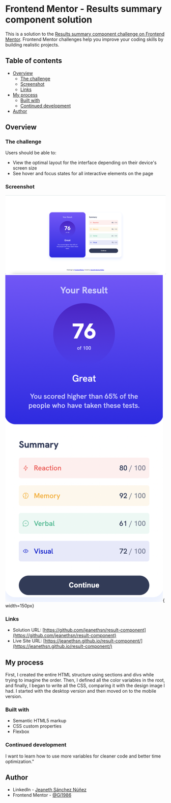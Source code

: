 # Frontend Mentor - Results summary component solution

This is a solution to the [Results summary component challenge on Frontend Mentor](https://www.frontendmentor.io/challenges/results-summary-component-CE_K6s0maV). Frontend Mentor challenges help you improve your coding skills by building realistic projects. 

## Table of contents

- [Overview](#overview)
  - [The challenge](#the-challenge)
  - [Screenshot](#screenshot)
  - [Links](#links)
- [My process](#my-process)
  - [Built with](#built-with)
  - [Continued development](#continued-development)
- [Author](#author)


## Overview

### The challenge

Users should be able to:

- View the optimal layout for the interface depending on their device's screen size
- See hover and focus states for all interactive elements on the page


### Screenshot

![](assets/images/desktop.jpg)![](assets/images/mobil.jpg){ width=150px}


### Links

- Solution URL: [https://github.com/jeanethsn/result-component](https://github.com/jeanethsn/result-component)
- Live Site URL: [https://jeanethsn.github.io/result-component/](https://jeanethsn.github.io/result-component/)

## My process

First, I created the entire HTML structure using sections and divs while trying to imagine the order. Then, I defined all the color variables in the root, and finally, I began to write all the CSS, comparing it with the design image I had. I started with the desktop version and then moved on to the mobile version.

### Built with

- Semantic HTML5 markup
- CSS custom properties
- Flexbox



### Continued development

I want to learn how to use more variables for cleaner code and better time optimization."


## Author

- LinkedIn - [Jeaneth Sánchez Núñez](https://www.linkedin.com/in/jeaneth-sanchez/)
- Frontend Mentor - [@Gi1986](https://www.frontendmentor.io/profile/Gi1986)